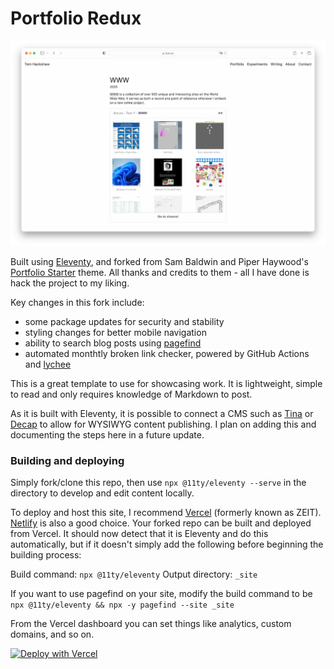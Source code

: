 # Portfolio Redux

![Screenshot of website](tomso.webp)

Built using [Eleventy](https://www.11ty.dev/), and forked from Sam Baldwin and Piper Haywood's [Portfolio Starter](https://portfolio-starter.sb-ph.com/) theme. All thanks and credits to them - all I have done is hack the project to my liking.

Key changes in this fork include:
  - some package updates for security and stability
  - styling changes for better mobile navigation
  - ability to search blog posts using [pagefind](https://github.com/cloudcannon/pagefind)
  - automated monthtly broken link checker, powered by GitHub Actions and [lychee](https://github.com/lycheeverse/lychee)

This is a great template to use for showcasing work. It is lightweight, simple to read and only requires knowledge of Markdown to post.

As it is built with Eleventy, it is possible to connect a CMS such as [Tina](https://tina.io) or [Decap](https://decapcms.org/) to allow for WYSIWYG content publishing. I plan on adding this and documenting the steps here in a future update. 

### Building and deploying

Simply fork/clone this repo, then use `npx @11ty/eleventy --serve` in the directory to develop and edit content locally.

To deploy and host this site, I recommend [Vercel](https://vercel.com) (formerly known as ZEIT). [Netlify](https://netlify.com) is also a good choice. Your forked repo can be built and deployed from Vercel. It should now detect that it is Eleventy and do this automatically, but if it doesn't simply add the following before beginning the building process:

Build command: `npx @11ty/eleventy`
Output directory: `_site`

If you want to use pagefind on your site, modify the build command to be `npx @11ty/eleventy && npx -y pagefind --site _site`

From the Vercel dashboard you can set things like analytics, custom domains, and so on.

[![Deploy with Vercel](https://vercel.com/button)](https://vercel.com/import/project?template=https://github.com/et0and/portfolio-redux)

